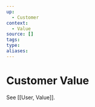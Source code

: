 ```yaml
---
up:
  - Customer
context:
  - Value
source: []
tags: 
type:
aliases:
---
```


# Customer Value

See [[User, Value]].
